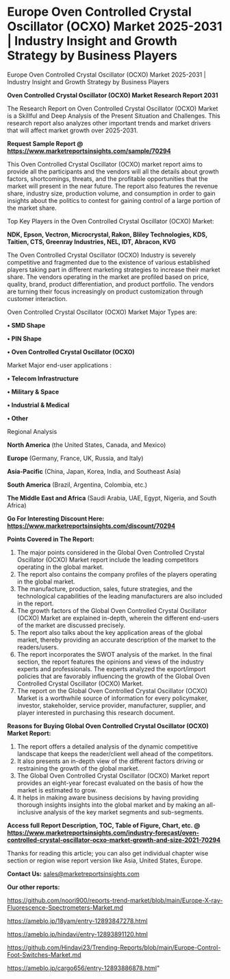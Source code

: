 # Europe Oven Controlled Crystal Oscillator (OCXO) Market 2025-2031 | Industry Insight and Growth Strategy by Business Players
 Europe Oven Controlled Crystal Oscillator (OCXO) Market 2025-2031 | Industry Insight and Growth Strategy by Business Players

<strong>Oven Controlled Crystal Oscillator (OCXO) Market Research Report 2031</strong>

The Research Report on Oven Controlled Crystal Oscillator (OCXO) Market is a Skillful and Deep Analysis of the Present Situation and Challenges. This research report also analyzes other important trends and market drivers that will affect market growth over 2025-2031.

<strong>Request Sample Report @ <a href=https://www.marketreportsinsights.com/sample/70294>https://www.marketreportsinsights.com/sample/70294</a></strong>

This Oven Controlled Crystal Oscillator (OCXO) market report aims to provide all the participants and the vendors will all the details about growth factors, shortcomings, threats, and the profitable opportunities that the market will present in the near future. The report also features the revenue share, industry size, production volume, and consumption in order to gain insights about the politics to contest for gaining control of a large portion of the market share.

Top Key Players in the Oven Controlled Crystal Oscillator (OCXO) Market:

<strong>NDK, Epson, Vectron, Microcrystal, Rakon, Bliley Technologies, KDS, Taitien, CTS, Greenray Industries, NEL, IDT, Abracon, KVG</strong>

The Oven Controlled Crystal Oscillator (OCXO) Industry is severely competitive and fragmented due to the existence of various established players taking part in different marketing strategies to increase their market share. The vendors operating in the market are profiled based on price, quality, brand, product differentiation, and product portfolio. The vendors are turning their focus increasingly on product customization through customer interaction.

Oven Controlled Crystal Oscillator (OCXO) Market Major Types are:

<strong>• SMD Shape

• PIN Shape

• Oven Controlled Crystal Oscillator (OCXO)</strong>

Market Major end-user applications :

<strong>• Telecom Infrastructure

• Military & Space

• Industrial & Medical

• Other</strong>

Regional Analysis

</u><strong><b>North America</b></strong> (the United States, Canada, and Mexico)

<strong><b>Europe </b></strong>(Germany, France, UK, Russia, and Italy)

<strong><b>Asia-Pacific</b></strong> (China, Japan, Korea, India, and Southeast Asia)

<strong><b>South America</b></strong> (Brazil, Argentina, Colombia, etc.)

<strong><b>The Middle East and Africa</b></strong> (Saudi Arabia, UAE, Egypt, Nigeria, and South Africa)

<strong>Go For Interesting Discount Here: <a href=https://www.marketreportsinsights.com/discount/70294>https://www.marketreportsinsights.com/discount/70294</a></strong>

<strong>Points Covered in The Report:</strong>
<ol>
  <li>The major points considered in the Global Oven Controlled Crystal Oscillator (OCXO) Market report include the leading competitors operating in the global market.</li>
  <li>The report also contains the company profiles of the players operating in the global market.</li>
  <li>The manufacture, production, sales, future strategies, and the technological capabilities of the leading manufacturers are also included in the report.</li>
  <li>The growth factors of the Global Oven Controlled Crystal Oscillator (OCXO) Market are explained in-depth, wherein the different end-users of the market are discussed precisely.</li>
  <li>The report also talks about the key application areas of the global market, thereby providing an accurate description of the market to the readers/users.</li>
  <li>The report incorporates the SWOT analysis of the market. In the final section, the report features the opinions and views of the industry experts and professionals. The experts analyzed the export/import policies that are favorably influencing the growth of the Global Oven Controlled Crystal Oscillator (OCXO) Market.</li>
  <li>The report on the Global Oven Controlled Crystal Oscillator (OCXO) Market is a worthwhile source of information for every policymaker, investor, stakeholder, service provider, manufacturer, supplier, and player interested in purchasing this research document.</li>
</ol>
<strong>Reasons for Buying Global Oven Controlled Crystal Oscillator (OCXO) Market Report:</strong>

<ol>
  <li>The report offers a detailed analysis of the dynamic competitive landscape that keeps the reader/client well ahead of the competitors.</li>
  <li>It also presents an in-depth view of the different factors driving or restraining the growth of the global market.</li>
  <li>The Global Oven Controlled Crystal Oscillator (OCXO) Market report provides an eight-year forecast evaluated on the basis of how the market is estimated to grow.</li>
  <li>It helps in making aware business decisions by having providing thorough insights insights into the global market and by making an all-inclusive analysis of the key market segments and sub-segments.</li>
</ol>
<strong>Access full Report Description, TOC, Table of Figure, Chart, etc. @ <a href=https://www.marketreportsinsights.com/industry-forecast/oven-controlled-crystal-oscillator-ocxo-market-growth-and-size-2021-70294>https://www.marketreportsinsights.com/industry-forecast/oven-controlled-crystal-oscillator-ocxo-market-growth-and-size-2021-70294</a></strong>


Thanks for reading this article; you can also get individual chapter wise section or region wise report version like Asia, United States, Europe.

<strong>Contact Us:</strong>
sales@marketreportsinsights.com

<strong>Our other reports:</strong>

<a href=https://github.com/noori900/reports-trend-market/blob/main/Europe-X-ray-Fluorescence-Spectrometers-Market.md>https://github.com/noori900/reports-trend-market/blob/main/Europe-X-ray-Fluorescence-Spectrometers-Market.md</a>

<a href=https://ameblo.jp/18yam/entry-12893847278.html>https://ameblo.jp/18yam/entry-12893847278.html</a>

<a href=https://ameblo.jp/hindavi/entry-12893891120.html>https://ameblo.jp/hindavi/entry-12893891120.html</a>

<a href=https://github.com/Hindavi23/Trending-Reports/blob/main/Europe-Control-Foot-Switches-Market.md>https://github.com/Hindavi23/Trending-Reports/blob/main/Europe-Control-Foot-Switches-Market.md</a>

<a href=https://ameblo.jp/cargo656/entry-12893886878.html>https://ameblo.jp/cargo656/entry-12893886878.html</a>"
